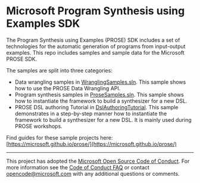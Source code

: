 # Microsoft Program Synthesis using Examples SDK

The Program Synthesis using Examples (PROSE) SDK includes a set of technologies for the automatic generation of programs from input-output examples. This repo includes samples and sample data for the Microsoft PROSE SDK.

The samples are split into three categories:

* Data wrangling samples in [WranglingSamples.sln](WranglingSamples.sln). This sample shows how to use the PROSE Data Wrangling API.  
* Program synthesis samples in [ProseSamples.sln](ProseSamples.sln). This sample shows how to instantiate the framework to build a synthesizer for a new DSL. 
* PROSE DSL authoring Tutorial in [DslAuthoringTutorial](DslAuthoringTutorial). This sample demonstrates in a step-by-step manner how to instantiate the framework to build a synthesizer for a new DSL. It is mainly used during PROSE workshops.  

Find guides for these sample projects here: [https://microsoft.github.io/prose/](https://microsoft.github.io/prose/)

---
This project has adopted the [Microsoft Open Source Code of
Conduct](https://opensource.microsoft.com/codeofconduct/).
For more information see the [Code of Conduct
FAQ](https://opensource.microsoft.com/codeofconduct/faq/) or
contact [opencode@microsoft.com](mailto:opencode@microsoft.com)
with any additional questions or comments.
